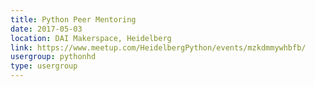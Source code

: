 ```yaml
---
title: Python Peer Mentoring
date: 2017-05-03
location: DAI Makerspace, Heidelberg
link: https://www.meetup.com/HeidelbergPython/events/mzkdmmywhbfb/
usergroup: pythonhd
type: usergroup
---
```


